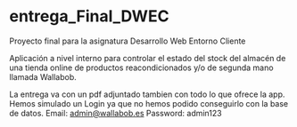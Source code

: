# entrega_Final_DWEC
Proyecto final para la asignatura Desarrollo Web Entorno Cliente

Aplicación a nivel interno para controlar el estado del stock del almacén de una tienda online de productos reacondicionados y/o de segunda mano llamada Wallabob.

La entrega va con un pdf adjuntado tambien con todo lo que ofrece la app.
Hemos simulado un Login ya que no hemos podido conseguirlo con la base de datos.
Email: admin@wallabob.es
Password: admin123
